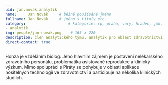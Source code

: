 ```yaml
---
uid: jan.novak.analytik
name:     Jan Novák  	# běžně používáné jméno
fullname: Jan Novák  	# jméno s tituly etc.
category:                	# kategorie: rp, praha, vary, hradec, jmk, senat
- analytik
img: people/jan-novak.png    # 165 x 220
description: Člen analytického týmu, analytik pro oblast zdravotnictví	# kratký popis, max 160 znaků
direct-contact: true
---
```

Honza je vzděláním biolog. Jeho hlavním zájmem je postavení nelékařského zdravotního personálu, problematika asistované reprodukce a klinický výzkum. Mimo spolupráci s Piráty se pohybuje v oblasti aplikace nositelných technologií ve zdravotnictví a participuje na několika klinických studiích. 
